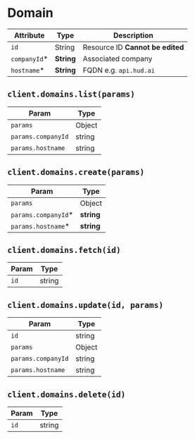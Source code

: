 # Domain

| Attribute | Type | Description |
| --------- | ---- | ----------- |
| `id`         | String     | Resource ID **Cannot be edited** |
| `companyId`* | **String** | Associated company |
| `hostname`*  | **String** | FQDN e.g. `api.hud.ai` |

## `client.domains.list(params)`

| Param | Type |
|-------|------|
| `params`           | Object |
| `params.companyId` | string |
| `params.hostname`  | string |

## `client.domains.create(params)`

| Param | Type |
|-------|------|
| `params`            | Object |
| `params.companyId`* | **string** |
| `params.hostname`*  | **string** |

## `client.domains.fetch(id)`

| Param | Type |
|-------|------|
| `id` | string |

## `client.domains.update(id, params)`

| Param | Type |
|-------|------|
| `id`               | string |
| `params`           | Object |
| `params.companyId` | string |
| `params.hostname`  | string |

## `client.domains.delete(id)`

| Param | Type |
|-------|------|
| `id` | string |
